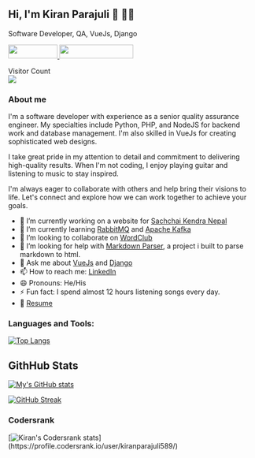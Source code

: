 ## Hi, I'm Kiran Parajuli 👋 👨‍💻

Software Developer, QA, VueJs, Django

<a href="https://www.linkedin.com/in/kiranparajuli589/" target="_blank" title="Connect on LinkedIn">
  <img src="https://img.shields.io/badge/--linkedin?label=LinkedIn&logo=LinkedIn&style=social" height="28" width="100" >
</a>

<a href="https://kiranparajuli.com.np/" target="_blank" title="Website - know more">
  <img src="https://img.shields.io/badge/Website-know%20more-blue" height="28" width="150" >
</a>

<p>
    Visitor Count<br>
    <img src="https://profile-counter.glitch.me/kiranparajuli589/count.svg" />
</p>

### About me

I'm a software developer with experience as a senior quality assurance engineer. My specialties include Python, PHP, and
NodeJS for backend work and database management. I'm also skilled in VueJs for creating sophisticated web designs.

I take great pride in my attention to detail and commitment to delivering high-quality results. When I'm not coding, I
enjoy playing guitar and listening to music to stay inspired.

I'm always eager to collaborate with others and help bring their visions to life. Let's connect and explore how we can
work together to achieve your goals.

- 🔭 I’m currently working on a website for [Sachchai Kendra Nepal](https://sachchaikendranepal.org.np/)
- 🌱 I’m currently learning [RabbitMQ](https://www.rabbitmq.com/) and [Apache Kafka](https://kafka.apache.org/)
- 👯 I’m looking to collaborate on [WordClub](https://github.com/word-club/)
- 🤔 I’m looking for help with [Markdown Parser](https://github.com/kiranparajuli589/md-parser), a project i built to
  parse markdown to html.
- 💬 Ask me about [VueJs](https://vuejs.org/) and [Django](https://www.djangoproject.com/)
- 📫 How to reach me: [LinkedIn](https://www.linkedin.com/in/kiranparajuli589/)
- 😄 Pronouns: He/His
- ⚡ Fun fact: I spend almost 12 hours listening songs every day.
- 📝 [Resume](https://drive.google.com/file/d/1Z3Z3Q4Z3Z3Q4Z3Q4Z3Q4Z3Q4Z3Q4Z3Q4/view?usp=sharing)

### Languages and Tools:

[![Top Langs](https://github-readme-stats.vercel.app/api/top-langs/?username=kiranparajuli589&hide_title=true&langs_count=7&theme=tokyonight)](https://github.com/kiranparajuli589/github-readme-stats)

## GithHub Stats

[![My's GitHub stats](https://github-readme-stats.vercel.app/api?username=kiranparajuli589&theme=tokyonight)](https://github.com/kiranparajuli589/github-readme-stats)

[![GitHub Streak](https://streak-stats.demolab.com/?user=kiranparajuli589&theme=tokyonight)](https://git.io/streak-stats)

### Codersrank

[![Kiran's Codersrank stats](https://cr-ss-service.azurewebsites.net/api/ScreenShot?widget=summary&username=kiranparajuli589&badges=3&show-avatar=false&style=--bg-color:rgb(26,27,39);--border-radius:4px;border:2px;--badge-bg-color:rgb(30,30,50);--badge-text-color:white;)](https://profile.codersrank.io/user/kiranparajuli589/)
